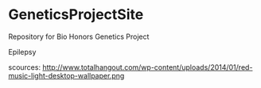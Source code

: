 GeneticsProjectSite
===================

Repository for Bio Honors Genetics Project

Epilepsy

scources:
http://www.totalhangout.com/wp-content/uploads/2014/01/red-music-light-desktop-wallpaper.png